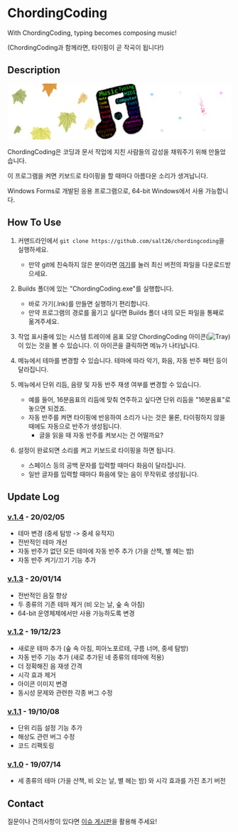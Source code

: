 # ChordingCoding
With ChordingCoding, typing becomes composing music!

(ChordingCoding과 함께라면, 타이핑이 곧 작곡이 됩니다!)

## Description
![ChordingCoding](https://raw.githubusercontent.com/salt26/chordingcoding/master/ChordingCoding/Resources/Title.png)

ChordingCoding은 코딩과 문서 작업에 지친 사람들의 감성을 채워주기 위해 만들었습니다.

이 프로그램을 켜면 키보드로 타이핑을 할 때마다 아름다운 소리가 생겨납니다.

Windows Forms로 개발된 응용 프로그램으로, 64-bit Windows에서 사용 가능합니다.

## How To Use
1. 커맨드라인에서 `git clone https://github.com/salt26/chordingcoding`을 실행하세요.
   * 만약 git에 친숙하지 않은 분이라면 [여기](https://github.com/salt26/chordingcoding/archive/master.zip)를 눌러 최신 버전의 파일을 다운로드받으세요.
 
2. Builds 폴더에 있는 "ChordingCoding.exe"를 실행합니다.
   * 바로 가기(.lnk)를 만들면 실행하기 편리합니다.
   * 만약 프로그램의 경로를 옮기고 싶다면 Builds 폴더 내의 모든 파일을 통째로 옮겨주세요.

3. 작업 표시줄에 있는 시스템 트레이에 음표 모양 ChordingCoding 아이콘(![Tray](https://raw.githubusercontent.com/salt26/chordingcoding/master/ChordingCoding/Resources/Tray.ico))이 있는 것을 볼 수 있습니다. 이 아이콘을 클릭하면 메뉴가 나타납니다.

4. 메뉴에서 테마를 변경할 수 있습니다. 테마에 따라 악기, 화음, 자동 반주 패턴 등이 달라집니다.

5. 메뉴에서 단위 리듬, 음량 및 자동 반주 재생 여부를 변경할 수 있습니다.
   * 예를 들어, 16분음표의 리듬에 맞춰 연주하고 싶다면 단위 리듬을 "16분음표"로 놓으면 되겠죠.
   * 자동 반주를 켜면 타이핑에 반응하여 소리가 나는 것은 물론, 타이핑하지 않을 때에도 자동으로 반주가 생성됩니다.
     * 글을 읽을 때 자동 반주를 켜보시는 건 어떨까요?

6. 설정이 완료되면 소리를 켜고 키보드로 타이핑을 하면 됩니다.
   * 스페이스 등의 공백 문자를 입력할 때마다 화음이 달라집니다.
   * 일반 글자를 입력할 때마다 화음에 맞는 음이 무작위로 생성됩니다.
  
## Update Log
### [v.1.4](https://github.com/salt26/chordingcoding/tree/v.1.4) - 20/02/05
* 테마 변경 (중세 탐방 -> 중세 유적지)
* 전반적인 테마 개선
* 자동 반주가 없던 모든 테마에 자동 반주 추가 (가을 산책, 별 헤는 밤)
* 자동 반주 켜기/끄기 기능 추가

### [v.1.3](https://github.com/salt26/chordingcoding/tree/c88de83e97e2b3d9c0b596ead8346596008a97b6) - 20/01/14
* 전반적인 음질 향상
* 두 종류의 기존 테마 제거 (비 오는 날, 숲 속 아침)
* 64-bit 운영체제에서만 사용 가능하도록 변경

### [v.1.2](https://github.com/salt26/chordingcoding/tree/d142907ad503d0a05afa29292f3c589c41f26535) - 19/12/23
* 새로운 테마 추가 (숲 속 아침, 피아노포르테, 구름 너머, 중세 탐방)
* 자동 반주 기능 추가 (새로 추가된 네 종류의 테마에 적용)
* 더 정확해진 음 재생 간격
* 시각 효과 제거
* 아이콘 이미지 변경
* 동시성 문제와 관련한 각종 버그 수정

### [v.1.1](https://github.com/salt26/chordingcoding/tree/e1bbfc8c63e4a041518cc3a9a29d0b716bef0e0f) - 19/10/08
* 단위 리듬 설정 기능 추가
* 해상도 관련 버그 수정
* 코드 리팩토링

### [v.1.0](https://github.com/salt26/chordingcoding/tree/bf916a4bd38ae5c2b004d9f9574b6253dc6fd225) - 19/07/14
* 세 종류의 테마 (가을 산책, 비 오는 날, 별 헤는 밤) 와 시각 효과를 가진 초기 버전

## Contact
질문이나 건의사항이 있다면 [이슈 게시판](https://github.com/salt26/chordingcoding/issues)을 활용해 주세요!
